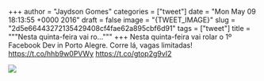 
+++
author = "Jaydson Gomes"
categories = ["tweet"]
date = "Mon May 09 18:13:55 +0000 2016"
draft = false
image = "{TWEET_IMAGE}"
slug = "2d5e66443272135429408cf4fae62a895cbf6d91"
tags = ["tweet"]
title = """Nesta quinta-feira vai ro..."""
+++
Nesta quinta-feira vai rolar o 1º Facebook Dev in Porto Alegre. Corre lá, vagas limitadas! https://t.co/hhb9w0PVWy https://t.co/gtop2g9vI2

![](/images/tweet-media/729736168699482112-CiCK8UFWwAA369-.jpg)